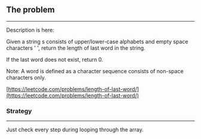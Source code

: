 ## The problem
---

Description is here:

Given a string s consists of upper/lower-case alphabets and empty space characters ' ', return the length of last word in the string.

If the last word does not exist, return 0.

Note: A word is defined as a character sequence consists of non-space characters only.

[https://leetcode.com/problems/length-of-last-word/](https://leetcode.com/problems/length-of-last-word/)

### Strategy
---

Just check every step during looping through the array.
